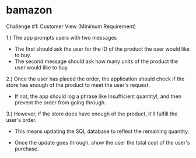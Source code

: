 # bamazon
Challenge #1: Customer View (Minimum Requirement)

1.) The app prompts users with two messages

* The first should ask the user for the ID of the product the user would like to buy.
* The second message should ask how many units of the product the user would like to buy.

2.) Once the user has placed the order, the application should check if the store has enough of the product to meet the user's request.

* If not, the app should log a phrase like Insufficient quantity!, and then prevent the order from going through.


3.) However, if the store does have enough of the product, it'll fulfill the user's order.

* This means updating the SQL database to reflect the remaining quantity.

* Once the update goes through, show the user the total cost of the user's purchase.
